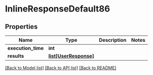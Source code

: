 # InlineResponseDefault86

## Properties
Name | Type | Description | Notes
------------ | ------------- | ------------- | -------------
**execution_time** | **int** |  | 
**results** | [**list[UserResponse]**](UserResponse.md) |  | 

[[Back to Model list]](../README.md#documentation-for-models) [[Back to API list]](../README.md#documentation-for-api-endpoints) [[Back to README]](../README.md)

